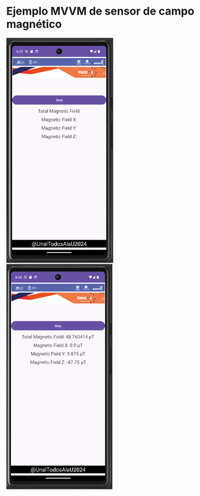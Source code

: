 # Ejemplo MVVM de sensor de campo magnético
![img1.png](app/src/main/res/drawable/img1.png)
![img2.png](app/src/main/res/drawable/img2.png)